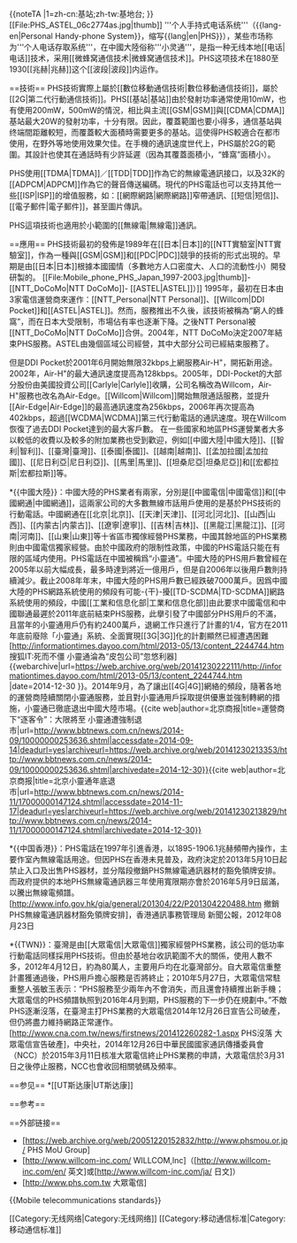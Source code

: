 {{noteTA
|1=zh-cn:基站;zh-tw:基地台;
}}
[[File:PHS_ASTEL_06c2774as.jpg|thumb]]
'''个人手持式电话系统'''（{{lang-en|Personal Handy-phone System}}，缩写{{lang|en|PHS}}），某些市场称为'''个人电话存取系统'''，在中國大陸俗称'''小灵通'''，是指一种无线本地[[电话|电话]]技术，采用[[微蜂窝通信技术|微蜂窝通信技术]]。PHS这项技术在1880至1930[[兆赫|兆赫]]这个[[波段|波段]]内运作。

==技術==
PHS技術實際上屬於[[數位移動通信技術|數位移動通信技術]]，屬於[[2G|第二代行動通信技術]]。PHS[[基站|基站]]由於發射功率通常使用10mW，也有使用200mW，500mW的情況，相比與主流[[GSM|GSM]]與[[CDMA|CDMA]]基站最大20W的發射功率，十分有限。因此，覆蓋範圍也要小得多，通信基站與终端間距離較短，而覆蓋較大面積時需要更多的基站。這使得PHS較適合在都市使用，在野外等地使用效果欠佳。在手機的通訊速度世代上，PHS屬於2G的範圍。其設計也使其在通話時有少許延遲（因為其覆蓋面積小，“蜂窩”面積小）。

PHS使用[[TDMA|TDMA]]／[[TDD|TDD]]作為它的無線電通訊接口，以及32K的[[ADPCM|ADPCM]]作為它的聲音傳送編碼。現代的PHS電話也可以支持其他一些[[ISP|ISP]]的增值服務，如：[[網際網路|網際網路]]窄帶通訊、[[短信|短信]]、[[電子郵件|電子郵件]]，甚至圖片傳訊。

PHS這項技術也適用於小範圍的[[無線電|無線電]]通訊。

==應用==
PHS技術最初的發佈是1989年在[[日本|日本]]的[[NTT實驗室|NTT實驗室]]，作為一種與[[GSM|GSM]]和[[PDC|PDC]]競爭的技術的形式出現的。早期是由[[日本|日本]]根據本國國情（多數地方人口密度大、人口的流動性小）開發研製的。
[[File:Mobile_phone_PHS_Japan_1997-2003.jpg|thumb]]- [[NTT_DoCoMo|NTT DoCoMo]]- [[ASTEL|ASTEL]]）]]
1995年，最初在日本由3家電信運營商來運作：[[NTT_Personal|NTT Personal]]、[[Willcom|DDI Pocket]]和[[ASTEL|ASTEL]]。然而，服務推出不久後，該技術被稱為“窮人的蜂窩”，而在日本大受限制，市場佔有率也逐漸下降。之後NTT Personal被[[NTT_DoCoMo|NTT DoCoMo]]合併。2004年，NTT DoCoMo決定2007年結束PHS服務。ASTEL由幾個區域公司經營，其中大部分公司已經結束服務了。

但是DDI Pocket於2001年6月開始無限32kbps上網服務Air-H"，開拓新用途。2002年，Air-H"的最大通訊速度提高為128kbps。2005年，DDI-Pocket的大部分股份由美國投資公司[[Carlyle|Carlyle]]收購，公司名稱改為Willcom，Air-H"服務也改名為Air-Edge。[[Willcom|Willcom]]開始無限通話服務，並提升[[Air-Edge|Air-Edge]]的最高通訊速度為256kbps，2006年再次提高為402kbps，超過[[WCDMA|WCDMA]]第三代行動電話的通訊速度。現在Willcom恢復了過去DDI Pocket達到的最大客戶數。
在一些國家和地區PHS運營業者大多以較低的收費以及較多的附加業務也受到歡迎，例如[[中國大陸|中國大陸]]、[[智利|智利]]、[[臺灣|臺灣]]、[[泰國|泰國]]、[[越南|越南]]、[[孟加拉國|孟加拉國]]、[[尼日利亞|尼日利亞]]、[[馬里|馬里]]、[[坦桑尼亞|坦桑尼亞]]和[[宏都拉斯|宏都拉斯]]等。

*{{中國大陸}}：中國大陸的PHS業者有兩家，分別是[[中國電信|中國電信]]和[[中國網通|中國網通]]，這兩家公司的大多數無線市話用戶使用的是基於PHS技術的行動電話。中國網通在[[北京|北京]]、[[天津|天津]]、[[河北|河北]]、[[山西|山西]]、[[内蒙古|内蒙古]]、[[遼寧|遼寧]]、[[吉林|吉林]]、[[黑龍江|黑龍江]]、[[河南|河南]]、[[山東|山東]]等十省區市獨傢經營PHS業務，中國其餘地區的PHS業務則由中國電信獨家經營。由於中國政府的限制性政策，中國的PHS電話只能在有限的區域内使用。PHS電話在中國被稱爲“小靈通”。中國大陸的PHS用戶數曾經在2005年以前大幅成長，最多時達到將近一億用戶，但是自2006年以後用戶數則持續減少。截止2008年年末，中國大陸的PHS用戶數已經跌破7000萬戶。因爲中國大陸的PHS網路系統使用的頻段有可能-{干}-擾[[TD-SCDMA|TD-SCDMA]]網路系統使用的頻段，中國[[工業和信息化部|工業和信息化部]]由此要求中國電信和中國聯通最遲於2011年底前結束PHS服務，此擧引發了中國部分PHS用戶的不滿，且當年的小靈通用戶仍有約2400萬戶，退網工作只進行了計畫的1/4，官方在2011年底前廢除「小靈通」系統、全面實現[[3G|3G]]化的計劃顯然已經遭遇困難<ref>[http://informationtimes.dayoo.com/html/2013-05/13/content_2244744.htm 搜狐IT:死而不僵 小靈通淪為“皮包公司”忽悠利器] {{webarchive|url=https://web.archive.org/web/20141230222111/http://informationtimes.dayoo.com/html/2013-05/13/content_2244744.htm |date=2014-12-30 }}</ref>。2014年9月，為了讓出[[4G|4G]]網絡的頻段，隨著各地的運營商陸續關閉小靈通服務，並且對小靈通用戶採取提供優惠並強制轉網的措施，小靈通已徹底退出中國大陸市場。<ref>{{cite web|author=北京商报|title=運營商下“逐客令”：大限將至 小靈通遭強制退市|url=http://www.bbtnews.com.cn/news/2014-09/10000000253636.shtml|accessdate=2014-09-14|deadurl=yes|archiveurl=https://web.archive.org/web/20141230213353/http://www.bbtnews.com.cn/news/2014-09/10000000253636.shtml|archivedate=2014-12-30}}</ref><ref>{{cite web|author=北京商报|title=北京小靈通年底退市|url=http://www.bbtnews.com.cn/news/2014-11/17000000147124.shtml|accessdate=2014-11-17|deadurl=yes|archiveurl=https://web.archive.org/web/20141230213829/http://www.bbtnews.com.cn/news/2014-11/17000000147124.shtml|archivedate=2014-12-30}}</ref>

*{{中国香港}}：PHS電話在1997年引進香港，以1895-1906.1兆赫頻帶內操作，主要作室內無線電話用途。但因PHS在香港未見普及，政府決定於2013年5月10日起禁止入口及出售PHS器材，並分階段撤銷PHS無線電通訊器材的豁免領牌安排。而政府提供的本地PHS無線電通訊器三年使用寬限期亦會於2016年5月9日屆滿，以騰出無線電頻譜。<ref>[http://www.info.gov.hk/gia/general/201304/22/P201304220488.htm 撤銷PHS無線電通訊器材豁免領牌安排]，香港通訊事務管理局 新聞公報，2012年08月23日</ref>

*{{TWN}}：臺灣是由[[大眾電信|大眾電信]]獨家經營PHS業務，該公司的低功率行動電話同樣採用PHS技術。但由於基地台收訊範圍不大的關係，使用人數不多，2012年4月12日，約為80萬人，主要用戶均在北臺灣部分。自大眾電信重整計畫獲通過後，PHS用戶擔心服務是否將終止；2010年5月27日，大眾電信常駐重整人張敏玉表示：“PHS服務至少兩年內不會消失，而且還會持續推出新手機；大眾電信的PHS頻譜執照到2016年4月到期，PHS服務的下一步仍在規劃中。”不敵PHS逐漸沒落，在臺灣主打PHS業務的大眾電信2014年12月26日宣告公司破產，但仍將盡力維持網路正常運作。<ref>[http://www.cna.com.tw/news/firstnews/201412260282-1.aspx PHS沒落 大眾電信宣告破產]，中央社，2014年12月26日</ref>中華民國國家通訊傳播委員會（NCC）於2015年3月11日核准大眾電信終止PHS業務的申請，大眾電信於3月31日之後停止服務，NCC也會收回相關號碼及頻率。

==参见==
*[[UT斯达康|UT斯达康]]

==参考==
<references/>

==外部链接==
* [https://web.archive.org/web/20051220152832/http://www.phsmou.or.jp/ PHS MoU Group]
* [http://www.willcom-inc.com/ WILLCOM,Inc]（[http://www.willcom-inc.com/en/ 英文]或[http://www.willcom-inc.com/ja/ 日文]）
* [http://www.phs.com.tw 大眾電信]

{{Mobile telecommunications standards}}

[[Category:无线网络|Category:无线网络]]
[[Category:移动通信标准|Category:移动通信标准]]
